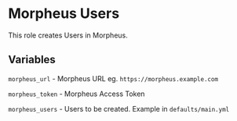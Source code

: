 # Morpheus Users

This role creates Users in Morpheus.

## Variables

`morpheus_url` - Morpheus URL eg. `https://morpheus.example.com`

`morpheus_token` - Morpheus Access Token

`morpheus_users` - Users to be created.  Example in `defaults/main.yml`
